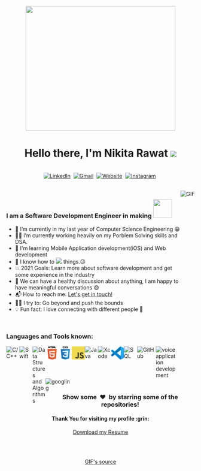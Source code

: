 <p align = "center">
  <a href="https://github.com/PIYUSH-01"><img src="https://user-images.githubusercontent.com/52041719/130410876-f7ed42b8-3a51-4a89-9413-4469e6a89760.gif" width = "400" height = "333.33" /></a>
  <h1 align="center"><b>Hello there, I'm Nikita Rawat <img src = "https://user-images.githubusercontent.com/52041719/132241647-8404fc9d-018a-4e23-9de6-1b16fd31e76b.gif" width = "50.0"></b></h1>
</p>

<p align="center">
<br>
<a href="https://www.linkedin.com/in/piyush-khurana-dev/"><img src="https://img.shields.io/badge/linkedin-%230077B5.svg?&style=for-the-badge&logo=linkedin&logoColor=white" alt="LinkedIn" /></a>&nbsp;
<a href="mailto:nikitaarawat981@gmail.com?subject=Hola%20Piyush"><img src="https://img.shields.io/badge/gmail-%23D14836.svg?&style=for-the-badge&logo=gmail&logoColor=white" alt="Gmail"/></a>&nbsp;
<a href="https://PIYUSH-01.github.io/"><img alt="Website" src="https://img.shields.io/website?style=for-the-badge&up_message=portfolio&url=https%3A%2F%2Fkkvanonymous.github.io%2F"></a>&nbsp;
<a href="https://www.instagram.com/_heathen1.0.1/"><img alt = "Instagram" src="https://img.shields.io/badge/instagram-%23E4405F.svg?&style=for-the-badge&logo=instagram&logoColor=white"></a>&nbsp;

</p>

<br>

<img align="right" height="270px" alt="GIF" src="https://user-images.githubusercontent.com/52041719/130401352-33781db0-a1f7-4d09-ba9e-a2f3e1ba081f.gif" />

### I am a Software Development Engineer in making <img src = https://user-images.githubusercontent.com/52041719/132240809-78fb7c6c-9032-403a-ba04-8e19b5b3b9c4.gif height = "50" width = "50" position = "relative" top = "30">
- 🔭 I’m currently in my last year of Computer Science Engineering :grin:
- 👨‍💻 I’m currently working heavily on my Porblem Solving skills and DSA.
- 📱 I'm learning Mobile Application development(iOS) and Web development
- 😬 I know how to <img width = 65px src = "https://user-images.githubusercontent.com/52041719/130421052-0f7b64c8-3630-45a7-9465-9e036dddf94c.png"> things.😉
- 💥 2021 Goals: Learn more about software development and get some experience in the industry
- 💬 We can have a healthy discussion about anything, I am happy to have meaningful conversations :smile:
- 📬 How to reach me: [Let's get in touch!](https://www.linkedin.com/in/piyush-khurana-dev/)
- 🏋️‍♂️ I try to: Go beyond and push the bounds
- 💡 Fun fact: I love connecting with different people :raised_hands:

<br align>

### Languages and Tools known: 

<img align="left" alt="C/C++" width="35px" src="https://user-images.githubusercontent.com/52041719/130408209-298c68f9-9e9c-4f1b-994f-246e1408c7b0.png" />
<img align="left" alt="Swift" width="35px" src="https://user-images.githubusercontent.com/52041719/130408820-43d04fc7-d496-4c6f-866c-c123d87b9202.png" />
<img align="left" alt="Data Structures and Algorithms" width="35px" src="https://user-images.githubusercontent.com/52041719/130408620-cd9e31f5-27d8-4ed7-95e4-98182fe7eb29.png" />
<img align="left" alt="HTML5" width="35px" src="https://raw.githubusercontent.com/github/explore/80688e429a7d4ef2fca1e82350fe8e3517d3494d/topics/html/html.png" />
<img align="left" alt="CSS3" width="35px" src="https://raw.githubusercontent.com/github/explore/80688e429a7d4ef2fca1e82350fe8e3517d3494d/topics/css/css.png" />
<img align="left" alt="JavaScript" width="35px" src="https://raw.githubusercontent.com/github/explore/80688e429a7d4ef2fca1e82350fe8e3517d3494d/topics/javascript/javascript.png" />
<img align="left" alt="Java" width="35px" src="https://user-images.githubusercontent.com/52041719/130409959-a6eff352-f860-4fb5-a1ac-07a8e20f12af.png" />
<img align="left" alt="Xcode" width="35px" src="https://user-images.githubusercontent.com/52041719/130407936-a6978be6-d381-4974-b153-d37b4b071e17.png" />
<img align="left" alt="Visual Studio Code" width="35px" src="https://raw.githubusercontent.com/github/explore/80688e429a7d4ef2fca1e82350fe8e3517d3494d/topics/visual-studio-code/visual-studio-code.png" />
<img align="left" alt="SQL" width="35px" src="https://user-images.githubusercontent.com/52041719/130409538-9a4b190e-b155-4755-9478-240b25bb8ea0.png" />
<img align="left" alt="GitHub" width="50px" src="https://user-images.githubusercontent.com/52041719/130409785-43de5738-40c8-4a1b-b3c0-b5c74885376a.png" />
<img align="left" alt="voice application development" width="55px" src="https://user-images.githubusercontent.com/52041719/130419506-cbf38a24-02e2-481c-97ba-adae68389757.png" />
<img align="left" alt="googling" width="65px" src="https://user-images.githubusercontent.com/52041719/130421052-0f7b64c8-3630-45a7-9465-9e036dddf94c.png" />


</br>

<!-- just to add some extra spaces. -->
<br>
<br>
<br>
<br>

<!-- <p align='center'>
  <img align="center" src="https://github-readme-stats.vercel.app/api?username=Sumanth-Talluri&show_icons=true&title_color=fff&icon_color=79ff97&text_color=efefef&bg_color=24292e" alt="Lakshya's Github Stats">
</p>

<br>

<p align='center'>
  <img align="center" src="https://github-readme-stats.vercel.app/api/top-langs/?username=Sumanth-Talluri&show_icons=true&hide_border=true&theme=radical">
</p> -->

<!-- stats
![GitHub stats](https://github-readme-stats.vercel.app/api?username=Sumanth-Talluri&show_icons=true&hide_border=true&theme=dark)
![Sumanth's github Programming stats](https://github-readme-stats.vercel.app/api/top-langs/?username=Sumanth-Talluri&show_icons=true&hide_border=true")-->

<!-- repos
<a href="https://github.com/Sumanth-Talluri/Readers-Cabin">
  <img align="left" src="https://github-readme-stats.vercel.app/api/pin/?username=Sumanth-Talluri&repo=Readers-Cabin&theme=dark" />
</a>
<a href="https://github.com/Sumanth-Talluri/JPMorgan-Chase-Virtual-Internship">
  <img align="left" src="https://github-readme-stats.vercel.app/api/pin/?username=Sumanth-Talluri&repo=JPMorgan-Chase-Virtual-Internship&theme=dark" />
</a>
<a href="https://github.com/Sumanth-Talluri/Python-for-Everybody-Specialization">
  <img align="left" src="https://github-readme-stats.vercel.app/api/pin/?username=Sumanth-Talluri&repo=Python-for-Everybody-Specialization&theme=dark" />
</a>


<!-- <br>
📊 **This week I spent my time on**
<!--START_SECTION:waka-->

<!--END_SECTION:waka-->

<br> 

<div align="center">
<h3 align="center">Show some &nbsp;❤️&nbsp; by starring some of the repositories!</h3>
<h4 align="center"> Thank You for visiting my profile :grin: </h4>
<p align="center"> <a href = "https://drive.google.com/file/d/1OlTmjMK7-0iTnThknuWC_dicohR2HBxa/view?usp=sharing">Download my Resume</p>

<br>
<br>
<p align="center"> <a href = https://dribbble.com/amanj203> GIF's source</p>
